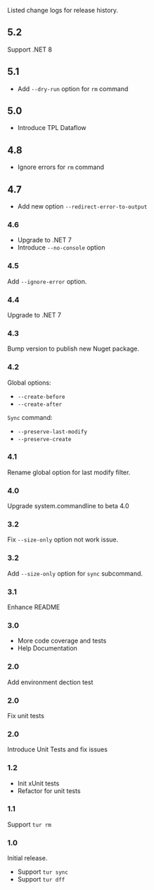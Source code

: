 Listed change logs for release history.

## 5.2

Support .NET 8

## 5.1

- Add `--dry-run` option for `rm` command

## 5.0

- Introduce TPL Dataflow

## 4.8

- Ignore errors for `rm` command 

## 4.7

- Add new option `--redirect-error-to-output`

### 4.6

- Upgrade to .NET 7
- Introduce `--no-console` option

### 4.5

Add `--ignore-error` option.

### 4.4

Upgrade to .NET 7

### 4.3

Bump version to publish new Nuget package.

### 4.2

Global options:

- `--create-before`
- `--create-after`

`Sync` command:

- `--preserve-last-modify`
- `--preserve-create`

### 4.1

Rename global option for last modify filter.

### 4.0

Upgrade system.commandline to beta 4.0

### 3.2

Fix `--size-only` option not work issue.

### 3.2

Add `--size-only` option for `sync` subcommand.

### 3.1

Enhance README

### 3.0

- More code coverage and tests
- Help Documentation

### 2.0

Add environment dection test

### 2.0

Fix unit tests

### 2.0

Introduce Unit Tests and fix issues

### 1.2

- Init xUnit tests
- Refactor for unit tests

### 1.1

Support `tur rm`

### 1.0

Initial release. 

- Support `tur sync`
- Support `tur dff`